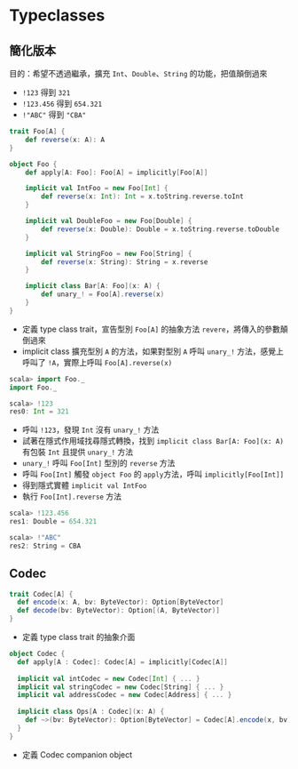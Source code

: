 # Typeclasses

## 簡化版本
目的：希望不透過繼承，擴充 `Int`、`Double`、`String` 的功能，把值顛倒過來
- `!123` 得到 `321`
- `!123.456` 得到 `654.321`
- `!"ABC"` 得到 `"CBA"`

```scala
trait Foo[A] {
    def reverse(x: A): A
}

object Foo {
    def apply[A: Foo]: Foo[A] = implicitly[Foo[A]]

    implicit val IntFoo = new Foo[Int] {
        def reverse(x: Int): Int = x.toString.reverse.toInt
    }

    implicit val DoubleFoo = new Foo[Double] {
        def reverse(x: Double): Double = x.toString.reverse.toDouble
    }

    implicit val StringFoo = new Foo[String] {
        def reverse(x: String): String = x.reverse
    }

    implicit class Bar[A: Foo](x: A) {
        def unary_! = Foo[A].reverse(x)
    }
}
```
- 定義 type class trait，宣告型別 `Foo[A]` 的抽象方法 `revere`，將傳入的參數顛倒過來
- implicit class 擴充型別 `A` 的方法，如果對型別 `A` 呼叫 `unary_!` 方法，感覺上呼叫了 `!A`，實際上呼叫 `Foo[A].reverse(x)` 

```scala
scala> import Foo._
import Foo._

scala> !123
res0: Int = 321
```
- 呼叫 `!123`，發現 `Int` 沒有 `unary_!` 方法
- 試著在隱式作用域找尋隱式轉換，找到 `implicit class Bar[A: Foo](x: A)` 有包裝 `Int` 且提供 `unary_!` 方法
- `unary_!` 呼叫 `Foo[Int]` 型別的 `reverse` 方法
- 呼叫 `Foo[Int]` 觸發 `object Foo` 的 `apply`方法，呼叫 `implicitly[Foo[Int]]`
- 得到隱式實體 `implicit val IntFoo`
- 執行 `Foo[Int].reverse` 方法

```scala
scala> !123.456
res1: Double = 654.321

scala> !"ABC"
res2: String = CBA
```

## Codec

```scala
trait Codec[A] {
  def encode(x: A, bv: ByteVector): Option[ByteVector]
  def decode(bv: ByteVector): Option[(A, ByteVector)]
}
```
- 定義 type class trait 的抽象介面

```scala
object Codec {
  def apply[A : Codec]: Codec[A] = implicitly[Codec[A]]
  
  implicit val intCodec = new Codec[Int] { ... }
  implicit val stringCodec = new Codec[String] { ... }
  implicit val addressCodec = new Codec[Address] { ... }
  
  implicit class Ops[A : Codec](x: A) {
    def ~>(bv: ByteVector): Option[ByteVector] = Codec[A].encode(x, bv)
  }
}
```
- 定義 Codec companion object
